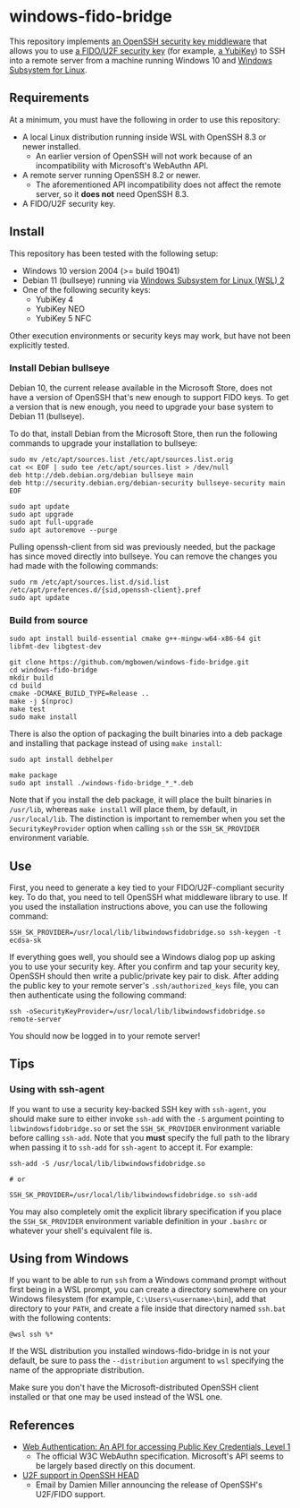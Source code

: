 # windows-fido-bridge

This repository implements [an OpenSSH security key
middleware](https://github.com/openssh/openssh-portable/blob/e9dc9863723e111ae05e353d69df857f0169544a/PROTOCOL.u2f)
that allows you to use [a FIDO/U2F security
key](https://en.wikipedia.org/wiki/Universal_2nd_Factor) (for example, [a
YubiKey](https://www.yubico.com/products/)) to SSH into a remote server from a
machine running Windows 10 and [Windows Subsystem for
Linux](https://docs.microsoft.com/en-us/windows/wsl/about).

## Requirements

At a minimum, you must have the following in order to use this repository:

* A local Linux distribution running inside WSL with OpenSSH 8.3 or newer
  installed.
  * An earlier version of OpenSSH will not work because of an incompatibility
    with Microsoft's WebAuthn API.
* A remote server running OpenSSH 8.2 or newer.
  * The aforementioned API incompatibility does not affect the remote server, so
    it **does not** need OpenSSH 8.3.
* A FIDO/U2F security key.

## Install

This repository has been tested with the following setup:

* Windows 10 version 2004 (>= build 19041)
* Debian 11 (bullseye) running via [Windows Subsystem for Linux (WSL)
  2](https://docs.microsoft.com/en-us/windows/wsl/wsl2-install)
* One of the following security keys:
  * YubiKey 4
  * YubiKey NEO
  * YubiKey 5 NFC

Other execution environments or security keys may work, but have not been
explicitly tested.

### Install Debian bullseye

Debian 10, the current release available in the Microsoft Store, does not have a
version of OpenSSH that's new enough to support FIDO keys. To get a version that
is new enough, you need to upgrade your base system to Debian 11 (bullseye).

To do that, install Debian from the Microsoft Store, then run the following
commands to upgrade your installation to bullseye:

```
sudo mv /etc/apt/sources.list /etc/apt/sources.list.orig
cat << EOF | sudo tee /etc/apt/sources.list > /dev/null
deb http://deb.debian.org/debian bullseye main
deb http://security.debian.org/debian-security bullseye-security main
EOF

sudo apt update
sudo apt upgrade
sudo apt full-upgrade
sudo apt autoremove --purge
```

Pulling openssh-client from sid was previously needed, but the package has since
moved directly into bullseye. You can remove the changes you had made with the
following commands:

```
sudo rm /etc/apt/sources.list.d/sid.list /etc/apt/preferences.d/{sid,openssh-client}.pref
sudo apt update
```

### Build from source

```
sudo apt install build-essential cmake g++-mingw-w64-x86-64 git libfmt-dev libgtest-dev

git clone https://github.com/mgbowen/windows-fido-bridge.git
cd windows-fido-bridge
mkdir build
cd build
cmake -DCMAKE_BUILD_TYPE=Release ..
make -j $(nproc)
make test
sudo make install
```

There is also the option of packaging the built binaries into a deb package and
installing that package instead of using `make install`:

```
sudo apt install debhelper

make package
sudo apt install ./windows-fido-bridge_*_*.deb
```

Note that if you install the deb package, it will place the built binaries in
`/usr/lib`, whereas `make install` will place them, by default, in
`/usr/local/lib`. The distinction is important to remember when you set the
`SecurityKeyProvider` option when calling `ssh` or the `SSH_SK_PROVIDER`
environment variable.

## Use

First, you need to generate a key tied to your FIDO/U2F-compliant security key.
To do that, you need to tell OpenSSH what middleware library to use. If you used
the installation instructions above, you can use the following command:

```
SSH_SK_PROVIDER=/usr/local/lib/libwindowsfidobridge.so ssh-keygen -t ecdsa-sk
```

If everything goes well, you should see a Windows dialog pop up asking you to
use your security key. After you confirm and tap your security key, OpenSSH
should then write a public/private key pair to disk. After adding the public key
to your remote server's `.ssh/authorized_keys` file, you can then authenticate
using the following command:

```
ssh -oSecurityKeyProvider=/usr/local/lib/libwindowsfidobridge.so remote-server
```

You should now be logged in to your remote server!

## Tips

### Using with ssh-agent

If you want to use a security key-backed SSH key with `ssh-agent`, you should
make sure to either invoke `ssh-add` with the `-S` argument pointing to
`libwindowsfidobridge.so` or set the `SSH_SK_PROVIDER` environment variable
before calling `ssh-add`. Note that you **must** specify the full path to the
library when passing it to `ssh-add` for `ssh-agent` to accept it. For example:

```
ssh-add -S /usr/local/lib/libwindowsfidobridge.so

# or

SSH_SK_PROVIDER=/usr/local/lib/libwindowsfidobridge.so ssh-add
```

You may also completely omit the explicit library specification if you place the
`SSH_SK_PROVIDER` environment variable definition in your `.bashrc` or whatever
your shell's equivalent file is.

## Using from Windows

If you want to be able to run `ssh` from a Windows command prompt without first
being in a WSL prompt, you can create a directory somewhere on your Windows
filesystem (for example, `C:\Users\<username>\bin`), add that directory to your
`PATH`, and create a file inside that directory named `ssh.bat` with the
following contents:

```
@wsl ssh %*
```

If the WSL distribution you installed windows-fido-bridge in is not your
default, be sure to pass the `--distribution` argument to `wsl` specifying the
name of the appropriate distribution.

Make sure you don't have the Microsoft-distributed OpenSSH client installed or
that one may be used instead of the WSL one.

## References

* [Web Authentication: An API for accessing Public Key Credentials, Level
  1](https://www.w3.org/TR/webauthn/)
  * The official W3C WebAuthn specification. Microsoft's API seems to be largely
    based directly on this document.
* [U2F support in OpenSSH
  HEAD](https://marc.info/?l=openssh-unix-dev&m=157259802529972&w=2)
  * Email by Damien Miller announcing the release of OpenSSH's U2F/FIDO support.
